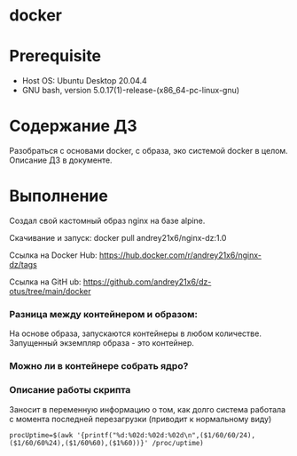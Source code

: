 # docker

# **Prerequisite**

- Host OS: Ubuntu Desktop 20.04.4
- GNU bash, version 5.0.17(1)-release-(x86_64-pc-linux-gnu)

# **Содержание ДЗ**

Разобраться с основами docker, с образа, эко системой docker в целом.
Описание ДЗ в документе.

# **Выполнение**

Создал свой кастомный образ nginx на базе alpine. 

Скачивание и запуск: docker pull andrey21x6/nginx-dz:1.0

Ссылка на Docker Hub: https://hub.docker.com/r/andrey21x6/nginx-dz/tags

Ссылка на GitH ub: https://github.com/andrey21x6/dz-otus/tree/main/docker


### Разница между контейнером и образом:
На основе образа, запускаются контейнеры в любом количестве. Запущенный экземпляр образа - это контейнер.

### Можно ли в контейнере собрать ядро?

### Описание работы скрипта

Заносит в переменную информацию о том, как долго система работала с момента последней перезагрузки (приводит к нормальному виду)
```
procUptime=$(awk '{printf("%d:%02d:%02d:%02d\n",($1/60/60/24),($1/60/60%24),($1/60%60),($1%60))}' /proc/uptime)
```
